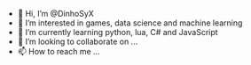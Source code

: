 - 👋 Hi, I’m @DinhoSyX
- 👀 I’m interested in games, data science and machine learning
- 🌱 I’m currently learning python, lua, C# and JavaScript
- 💞️ I’m looking to collaborate on ...
- 📫 How to reach me ...

<!---
DinhoSyX/DinhoSyX is a ✨ special ✨ repository because its `README.md` (this file) appears on your GitHub profile.
You can click the Preview link to take a look at your changes.
--->
